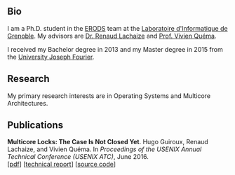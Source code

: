 ## Bio

I am a Ph.D. student in the [ERODS](http://erods.imag.fr/) team at the [Laboratoire d'Informatique de Grenoble](http://lig.imag.fr/).
My advisors are [Dr. Renaud Lachaize](http://lig-membres.imag.fr/rlachaiz/) and [Prof. Vivien Qu&eacute;ma](http://lig-membres.imag.fr/quema/).

I received my Bachelor degree in 2013 and my Master degree in 2015 from the [University Joseph Fourier](https://www.ujf-grenoble.fr/).

## Research

My primary research interests are in Operating Systems and Multicore Architectures.

## Publications

**Multicore Locks: The Case Is Not Closed Yet**. Hugo Guiroux, Renaud Lachaize, and Vivien Quéma. In *Proceedings of the USENIX Annual Technical Conference (USENIX ATC)*, June 2016.<br />
[[pdf](assets/multicore_locks_atc16.pdf)] [[technical report](assets/multicore_locks_techrep.pdf)] [[source code](https://www.github.com/multicore-locks/litl)]
